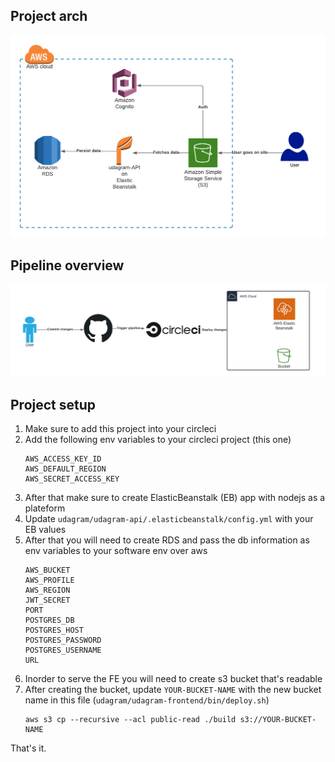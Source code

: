 ## Project arch
![alt text](../udagram-2.png)

## Pipeline overview
![alt text](./pipeline-steps.png)



## Project setup

1. Make sure to add this project into your circleci
1. Add the following env variables to your circleci project (this one)
    ```
    AWS_ACCESS_KEY_ID	
    AWS_DEFAULT_REGION	
    AWS_SECRET_ACCESS_KEY	
    ```
1. After that make sure to create ElasticBeanstalk (EB) app with nodejs as a plateform
1. Update  `udagram/udagram-api/.elasticbeanstalk/config.yml` with your EB values
1. After that you will need to create RDS and pass the db information as env variables to your software env over aws 
    ```
    AWS_BUCKET
    AWS_PROFILE
    AWS_REGION
    JWT_SECRET
    PORT
    POSTGRES_DB
    POSTGRES_HOST
    POSTGRES_PASSWORD
    POSTGRES_USERNAME
    URL
    ```
1. Inorder to serve the FE you will need to create s3 bucket that's readable
1. After creating the bucket, update `YOUR-BUCKET-NAME` with the new bucket name in this file (`udagram/udagram-frontend/bin/deploy.sh`)  
    ```
    aws s3 cp --recursive --acl public-read ./build s3://YOUR-BUCKET-NAME

    ```
That's it.